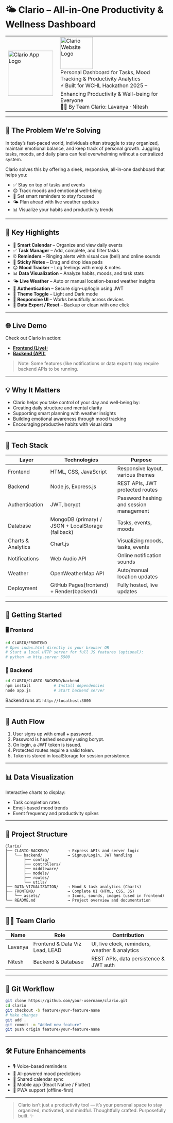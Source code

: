 # 🌤️ Clario – All-in-One Productivity & Wellness Dashboard
<table>
  <tr>
    <td>
      <img src="FRONTEND/assets/App%20logo.jpg" alt="Clario App Logo" width="140">
    </td>
    <td style="padding-left:15px; vertical-align:top;">
      <img src="FRONTEND/assets/website%20logo.jpg" alt="Clario Website Logo" width="100"><br>
      Personal Dashboard for Tasks, Mood Tracking & Productivity Analytics<br>
      ⚡️ Built for WCHL Hackathon 2025 – Enhancing Productivity & Well-being for Everyone<br>
      👩‍💻 By Team Clario: Lavanya · Nitesh
    </td>
  </tr>
</table>

---

## 🧠 The Problem We're Solving
In today’s fast-paced world, individuals often struggle to stay organized, maintain emotional balance, and keep track of personal growth. Juggling tasks, moods, and daily plans can feel overwhelming without a centralized system.

Clario solves this by offering a sleek, responsive, all-in-one dashboard that helps you:
- ✅ Stay on top of tasks and events
- 😊 Track moods and emotional well-being
- 🔔 Set smart reminders to stay focused
- 🌤️ Plan ahead with live weather updates
- 📊 Visualize your habits and productivity trends

---

## 🌟 Key Highlights

- 📅 **Smart Calendar** – Organize and view daily events  
- ✅ **Task Manager** – Add, complete, and filter tasks  
- ⏰ **Reminders** – Ringing alerts with visual cue (bell) and online sounds  
- 📝 **Sticky Notes** – Drag and drop idea pads  
- 😊 **Mood Tracker** – Log feelings with emoji & notes  
- 📊 **Data Visualization** – Analyze habits, moods, and task stats  
- 🌤️ **Live Weather** – Auto or manual location-based weather insights  
- 🔐 **Authentication** – Secure sign-up/login using JWT  
- 🎨 **Theme Toggle** – Light and Dark mode  
- 📱 **Responsive UI** – Works beautifully across devices  
- 💾 **Data Export / Reset** – Backup or clean with one click  

---

## 🌐 Live Demo



Check out Clario in action:

- [**Frontend (Live):**](https://lavu-create.github.io/Clario/FRONTEND/)  
- [**Backend (API):**](https://clario-8rvp.onrender.com)  

> Note: Some features (like notifications or data export) may require backend APIs to be running.

---

## 💡 Why It Matters

- Clario helps you take control of your day and well-being by:
- Creating daily structure and mental clarity
- Supporting smart planning with weather insights
- Building emotional awareness through mood tracking
- Encouraging productive habits with visual data  

---

## 🧰 Tech Stack

| Layer              | Technologies                                       | Purpose                                 |
|--------------------|----------------------------------------------------|-----------------------------------------|
| Frontend           | HTML, CSS, JavaScript                              | Responsive layout, various themes       |
| Backend            | Node.js, Express.js                                | REST APIs, JWT protected routes         |
| Authentication     | JWT, bcrypt                                        | Password hashing and session management |
| Database           | MongoDB (primary) / JSON + LocalStorage (fallback) | Tasks, events, moods                    |
| Charts & Analytics | Chart.js                                           | Visualizing moods, tasks, events        |
| Notifications      | Web Audio API                                      | Online notification sounds              |
| Weather            | OpenWeatherMap API                                 | Auto/manual location updates            |
| Deployment         | GitHub Pages(frontend) + Render(backend)           | Fully hosted, live updates              |

---

## 🚀 Getting Started

### 🖥️ Frontend
```bash
cd CLARIO/FRONTEND
# Open index.html directly in your browser OR
# Start a local HTTP server for full JS features (optional):
# python -m http.server 5500
```

### 🔧 Backend
```bash
cd CLARIO/CLARIO-BACKEND/backend
npm install          # Install dependencies
node app.js          # Start backend server
```

Backend runs at: `http://localhost:3000`

---

## 🔐 Auth Flow

1. User signs up with email + password.
2. Password is hashed securely using bcrypt.
3. On login, a JWT token is issued.
4. Protected routes require a valid token.
5. Token is stored in localStorage for session persistence.  

---

## 📊 Data Visualization

Interactive charts to display:

- Task completion rates  
- Emoji-based mood trends  
- Event frequency and productivity spikes  

---

## 📁 Project Structure

```
Clario/  
├── CLARIO-BACKEND/        → Express APIs and server logic
│   └── backend/           → Signup/Login, JWT handling
│       ├── config/
│       ├── controllers/
│       ├── middleware/
│       ├── models/
│       ├── routes/
│       └── utils/
├── DATA-VIZUALIZATION/    → Mood & task analytics (Charts)
├── FRONTEND/              → Complete UI (HTML, CSS, JS)
│   └── assets/            → Icons, sounds, images (used in frontend)  
└── README.md              → Project overview and documentation

```

---

## 🧑‍💻 Team Clario

| Name    | Role                           | Contribution                                   |
|---------|--------------------------------|------------------------------------------------|
| Lavanya | Frontend & Data Viz Lead, LEAD | UI, live clock, reminders, weather & analytics |
| Nitesh  | Backend & Database             | REST APIs, data persistence & JWT auth         |

---

## 🌱 Git Workflow

```bash
git clone https://github.com/your-username/clario.git  
cd clario  
git checkout -b feature/your-feature-name  
# Make changes  
git add .  
git commit -m "Added new feature"  
git push origin feature/your-feature-name
```

---

## 🛠️ Future Enhancements

- 🎙️ Voice-based reminders  
- 🧠 AI-powered mood predictions 
- 👥 Shared calendar sync
- 📲 Mobile app (React Native / Flutter)
- 🧭 PWA support (offline-first)

---

> Clario isn’t just a productivity tool — it’s your personal space to stay organized, motivated, and mindful.
> Thoughtfully crafted. Purposefully built. ✨
